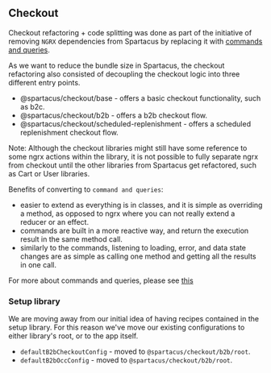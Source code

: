 ## Checkout

Checkout refactoring + code splitting was done as part of the initiative of removing `NGRX` dependencies from Spartacus by replacing it with [commands and queries](https://sap.github.io/spartacus-docs/commands-and-queries/#page-title).

As we want to reduce the bundle size in Spartacus, the checkout refactoring also consisted of decoupling the checkout logic into three different entry points. 

- @spartacus/checkout/base - offers a basic checkout functionality, such as b2c.
- @spartacus/checkout/b2b - offers a b2b checkout flow.
- @spartacus/checkout/scheduled-replenishment - offers a scheduled replenishment checkout flow.

Note: Although the checkout libraries might still have some reference to some ngrx actions within the library, it is not possible to fully separate ngrx from checkout until the other libraries from Spartacus get refactored, such as Cart or User libraries.

Benefits of converting to `command and queries`:
  - easier to extend as everything is in classes, and it is simple as overriding a method, as opposed to ngrx where you can not really extend a reducer or an effect.
  -  commands are built in a more reactive way, and return the execution result in the same method call.
  - similarly to the commands, listening to loading, error, and data state changes are as simple as calling one method and getting all the results in one call.

For more about commands and queries, please see [this](https://sap.github.io/spartacus-docs/commands-and-queries/#page-title)

### Setup library

We are moving away from our initial idea of having recipes contained in the setup library. For this reason we've move our existing configurations to either library's root, or to the app itself.

- `defaultB2bCheckoutConfig` - moved to `@spartacus/checkout/b2b/root`.
- `defaultB2bOccConfig` - moved to `@spartacus/checkout/b2b/root`.
